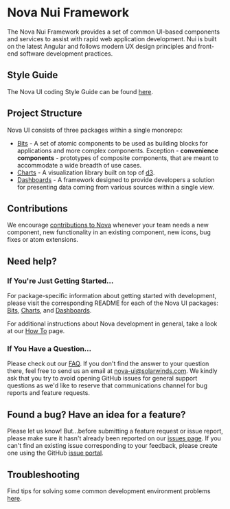 # Nova Nui Framework

The Nova Nui Framework provides a set of common UI-based components and services to assist with rapid web application development. Nui is built on the latest Angular and follows modern UX design principles and front-end software development practices.

## Style Guide

The Nova UI coding Style Guide can be found [here](./docs/STYLE_GUIDE.md#style-guide).

## Project Structure

Nova UI consists of three packages within a single monorepo:

-   [Bits](./packages/bits/README.md#bits-overview) - A set of atomic components to be used as building blocks for applications and more complex
    components. Exception - **convenience components** - prototypes of composite components, that are meant to accommodate a wide breadth of use cases.
-   [Charts](./packages/charts/README.md#charts-overview) - A visualization library built on top of [d3](https://d3js.org/).
-   [Dashboards](./packages/dashboards/README.md#dashboards-overview) - A framework designed to provide developers a solution for presenting data coming from various sources within a single view.

## Contributions

We encourage [contributions to Nova](./docs/CONTRIBUTION.md#contributing-to-nova) whenever your team needs a new component, new functionality in an existing component, new icons, bug fixes or atom extensions.

## Need help?

### If You're Just Getting Started...

For package-specific
information about getting started with development, please visit the corresponding README for each of the Nova UI packages:
[Bits](./packages/bits/README.md#bits-overview), [Charts](./packages/charts/README.md#charts-overview), and [Dashboards](./packages/dashboards/README.md#dashboards-overview).

For additional instructions about Nova development in general, take a look at our [How To](./docs/HOW_TO.md#how-to) page.

### If You Have a Question...

Please check out our [FAQ](./docs/FAQ.md#faq). If you don't find the answer to your question there, feel free
to send us an email at <nova-ui@solarwinds.com>. We kindly ask that you try to avoid opening GitHub
issues for general support questions as we'd like to reserve that communications channel for bug reports
and feature requests.

## Found a bug? Have an idea for a feature?

Please let us know! But...before submitting a feature request or issue report, please make sure it hasn't already been reported on our [issues page](https://github.com/solarwinds/nova/issues). If you can't find an existing issue corresponding to your feedback, please create one using the GitHub [issue portal](https://github.com/solarwinds/nova/issues/new/choose).

## Troubleshooting

Find tips for solving some common development environment problems [here](./docs/TROUBLESHOOTING.md#troubleshooting).
